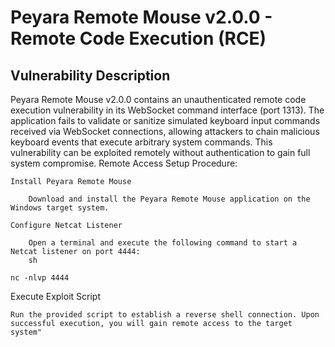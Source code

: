 # Peyara Remote Mouse v2.0.0 - Remote Code Execution (RCE)

## Vulnerability Description
Peyara Remote Mouse v2.0.0 contains an unauthenticated remote code execution vulnerability in its WebSocket command interface (port 1313). The application fails to validate or sanitize simulated keyboard input commands received via WebSocket connections, allowing attackers to chain malicious keyboard events that execute arbitrary system commands. This vulnerability can be exploited remotely without authentication to gain full system compromise.
Remote Access Setup Procedure:

    Install Peyara Remote Mouse

        Download and install the Peyara Remote Mouse application on the Windows target system.

    Configure Netcat Listener

        Open a terminal and execute the following command to start a Netcat listener on port 4444:
        sh

    nc -nlvp 4444

Execute Exploit Script

    Run the provided script to establish a reverse shell connection. Upon successful execution, you will gain remote access to the target system"

